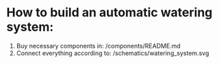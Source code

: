 How to build an automatic watering system:
=====================================

1. Buy necessary components in: /components/README.md
2. Connect everything according to: /schematics/watering_system.svg


